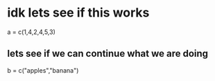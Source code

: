 # idk lets see if this works

a = c(1,4,2,4,5,3)

## lets see if we can continue what we are doing 

b = c("apples","banana")